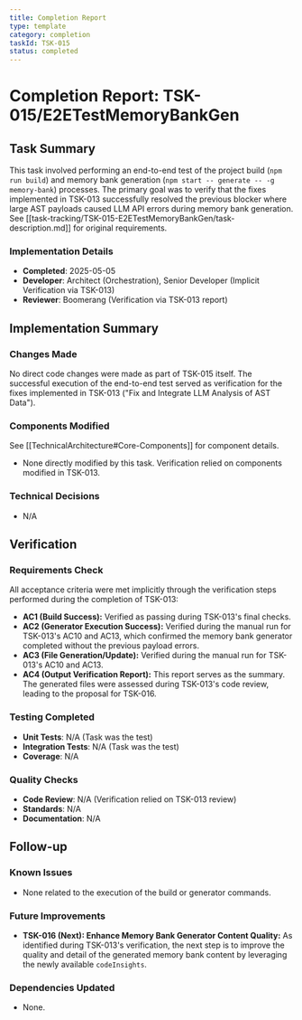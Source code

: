 ```yaml
---
title: Completion Report
type: template
category: completion
taskId: TSK-015
status: completed
---
```


# Completion Report: TSK-015/E2ETestMemoryBankGen

## Task Summary

This task involved performing an end-to-end test of the project build (`npm run build`) and memory bank generation (`npm start -- generate -- -g memory-bank`) processes. The primary goal was to verify that the fixes implemented in TSK-013 successfully resolved the previous blocker where large AST payloads caused LLM API errors during memory bank generation. See [[task-tracking/TSK-015-E2ETestMemoryBankGen/task-description.md]] for original requirements.

### Implementation Details

- **Completed**: 2025-05-05
- **Developer**: Architect (Orchestration), Senior Developer (Implicit Verification via TSK-013)
- **Reviewer**: Boomerang (Verification via TSK-013 report)

## Implementation Summary

### Changes Made

No direct code changes were made as part of TSK-015 itself. The successful execution of the end-to-end test served as verification for the fixes implemented in TSK-013 ("Fix and Integrate LLM Analysis of AST Data").

### Components Modified

See [[TechnicalArchitecture#Core-Components]] for component details.
- None directly modified by this task. Verification relied on components modified in TSK-013.

### Technical Decisions

- N/A

## Verification

### Requirements Check

All acceptance criteria were met implicitly through the verification steps performed during the completion of TSK-013:
- **AC1 (Build Success):** Verified as passing during TSK-013's final checks.
- **AC2 (Generator Execution Success):** Verified during the manual run for TSK-013's AC10 and AC13, which confirmed the memory bank generator completed without the previous payload errors.
- **AC3 (File Generation/Update):** Verified during the manual run for TSK-013's AC10 and AC13.
- **AC4 (Output Verification Report):** This report serves as the summary. The generated files were assessed during TSK-013's code review, leading to the proposal for TSK-016.

### Testing Completed

- **Unit Tests**: N/A (Task was the test)
- **Integration Tests**: N/A (Task was the test)
- **Coverage**: N/A

### Quality Checks

- **Code Review**: N/A (Verification relied on TSK-013 review)
- **Standards**: N/A
- **Documentation**: N/A

## Follow-up

### Known Issues

- None related to the execution of the build or generator commands.

### Future Improvements

- **TSK-016 (Next): Enhance Memory Bank Generator Content Quality:** As identified during TSK-013's verification, the next step is to improve the quality and detail of the generated memory bank content by leveraging the newly available `codeInsights`.

### Dependencies Updated

- None.

